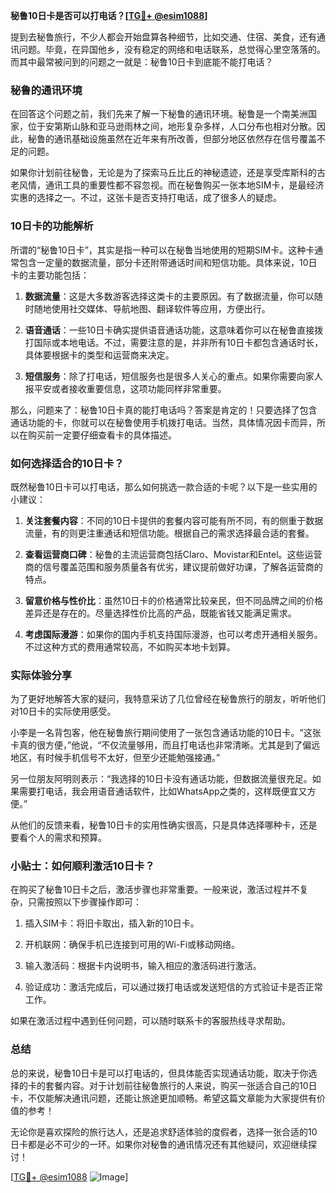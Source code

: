 **秘鲁10日卡是否可以打电话？[[TG💪+ @esim1088](https://t.me/s/esim1088)]**

提到去秘鲁旅行，不少人都会开始盘算各种细节，比如交通、住宿、美食，还有通讯问题。毕竟，在异国他乡，没有稳定的网络和电话联系，总觉得心里空落落的。而其中最常被问到的问题之一就是：秘鲁10日卡到底能不能打电话？

### 秘鲁的通讯环境

在回答这个问题之前，我们先来了解一下秘鲁的通讯环境。秘鲁是一个南美洲国家，位于安第斯山脉和亚马逊雨林之间，地形复杂多样，人口分布也相对分散。因此，秘鲁的通讯基础设施虽然在近年来有所改善，但部分地区依然存在信号覆盖不足的问题。

如果你计划前往秘鲁，无论是为了探索马丘比丘的神秘遗迹，还是享受库斯科的古老风情，通讯工具的重要性都不容忽视。而在秘鲁购买一张本地SIM卡，是最经济实惠的选择之一。不过，这张卡是否支持打电话，成了很多人的疑虑。

### 10日卡的功能解析

所谓的“秘鲁10日卡”，其实是指一种可以在秘鲁当地使用的短期SIM卡。这种卡通常包含一定量的数据流量，部分卡还附带通话时间和短信功能。具体来说，10日卡的主要功能包括：

1. **数据流量**：这是大多数游客选择这类卡的主要原因。有了数据流量，你可以随时随地使用社交媒体、导航地图、翻译软件等应用，方便出行。
   
2. **语音通话**：一些10日卡确实提供语音通话功能，这意味着你可以在秘鲁直接拨打国际或本地电话。不过，需要注意的是，并非所有10日卡都包含通话时长，具体要根据卡的类型和运营商来决定。

3. **短信服务**：除了打电话，短信服务也是很多人关心的重点。如果你需要向家人报平安或者接收重要信息，这项功能同样非常重要。

那么，问题来了：秘鲁10日卡真的能打电话吗？答案是肯定的！只要选择了包含通话功能的卡，你就可以在秘鲁使用手机拨打电话。当然，具体情况因卡而异，所以在购买前一定要仔细查看卡的具体描述。

### 如何选择适合的10日卡？

既然秘鲁10日卡可以打电话，那么如何挑选一款合适的卡呢？以下是一些实用的小建议：

1. **关注套餐内容**：不同的10日卡提供的套餐内容可能有所不同，有的侧重于数据流量，有的则更注重通话和短信功能。根据自己的需求选择最合适的套餐。

2. **查看运营商口碑**：秘鲁的主流运营商包括Claro、Movistar和Entel。这些运营商的信号覆盖范围和服务质量各有优劣，建议提前做好功课，了解各运营商的特点。

3. **留意价格与性价比**：虽然10日卡的价格通常比较亲民，但不同品牌之间的价格差异还是存在的。尽量选择性价比高的产品，既能省钱又能满足需求。

4. **考虑国际漫游**：如果你的国内手机支持国际漫游，也可以考虑开通相关服务。不过这种方式的费用通常较高，不如购买本地卡划算。

### 实际体验分享

为了更好地解答大家的疑问，我特意采访了几位曾经在秘鲁旅行的朋友，听听他们对10日卡的实际使用感受。

小李是一名背包客，他在秘鲁旅行期间使用了一张包含通话功能的10日卡。“这张卡真的很方便，”他说，“不仅流量够用，而且打电话也非常清晰。尤其是到了偏远地区，有时候手机信号不太好，但至少还能勉强接通。”

另一位朋友阿明则表示：“我选择的10日卡没有通话功能，但数据流量很充足。如果需要打电话，我会用语音通话软件，比如WhatsApp之类的，这样既便宜又方便。”

从他们的反馈来看，秘鲁10日卡的实用性确实很高，只是具体选择哪种卡，还是要看个人的需求和预算。

### 小贴士：如何顺利激活10日卡？

在购买了秘鲁10日卡之后，激活步骤也非常重要。一般来说，激活过程并不复杂，只需按照以下步骤操作即可：

1. 插入SIM卡：将旧卡取出，插入新的10日卡。
   
2. 开机联网：确保手机已连接到可用的Wi-Fi或移动网络。
   
3. 输入激活码：根据卡内说明书，输入相应的激活码进行激活。

4. 验证成功：激活完成后，可以通过拨打电话或发送短信的方式验证卡是否正常工作。

如果在激活过程中遇到任何问题，可以随时联系卡的客服热线寻求帮助。

### 总结

总的来说，秘鲁10日卡是可以打电话的，但具体能否实现通话功能，取决于你选择的卡的套餐内容。对于计划前往秘鲁旅行的人来说，购买一张适合自己的10日卡，不仅能解决通讯问题，还能让旅途更加顺畅。希望这篇文章能为大家提供有价值的参考！

无论你是喜欢探险的旅行达人，还是追求舒适体验的度假者，选择一张合适的10日卡都是必不可少的一环。如果你对秘鲁的通讯情况还有其他疑问，欢迎继续探讨！

[[TG💪+ @esim1088](https://t.me/s/esim1088) ![Image](https://i.postimg.cc/4NQfJmqS/Snipaste-2025-05-13-00-14-12.png)]
